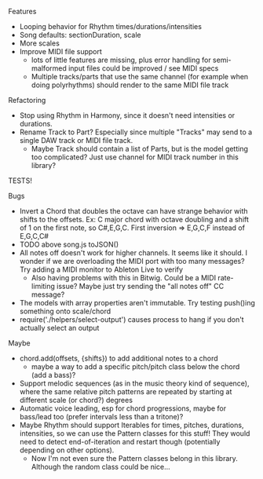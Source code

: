Features
- Looping behavior for Rhythm times/durations/intensities
- Song defaults: sectionDuration, scale
- More scales
- Improve MIDI file support 
  - lots of little features are missing, plus error handling for semi-malformed input files could be improved / see MIDI specs
  - Multiple tracks/parts that use the same channel (for example when doing polyrhythms) should render to the same MIDI file track

Refactoring
- Stop using Rhythm in Harmony, since it doesn't need intensities or durations.
- Rename Track to Part? Especially since multiple "Tracks" may send to a single DAW track or MIDI file track.
  - Maybe Track should contain a list of Parts, but is the model getting too complicated? Just use channel for MIDI track number in this library?

TESTS!

Bugs
- Invert a Chord that doubles the octave can have strange behavior with shifts to the offsets.
  Ex: C major chord with octave doubling and a shift of 1 on the first note, so C#,E,G,C. First inversion => E,G,C,F instead of E,G,C,C#
- TODO above song.js toJSON()
- All notes off doesn't work for higher channels. It seems like it should. I wonder if we are overloading the MIDI port with too many messages? Try adding a MIDI monitor to Ableton Live to verify
  - Also having problems with this in Bitwig. Could be a MIDI rate-limiting issue? Maybe just try sending the "all notes off" CC message?
- The models with array properties aren't immutable. Try testing push()ing something onto scale/chord
- require('./helpers/select-output') causes process to hang if you don't actually select an output

Maybe
- chord.add(offsets, {shifts}) to add additional notes to a chord
  - maybe a way to add a specific pitch/pitch class below the chord (add a bass)?
- Support melodic sequences (as in the music theory kind of sequence), where the same relative pitch patterns are repeated by starting at different scale (or chord?) degrees
- Automatic voice leading, esp for chord progressions, maybe for bass/lead too (prefer intervals less than a tritone)?
- Maybe Rhythm should support Iterables for times, pitches, durations, intensities, so we can use
  the Pattern classes for this stuff! They would need to detect end-of-iteration and restart though (potentially depending on other options).
  - Now I'm not even sure the Pattern classes belong in this library. Although the random class could be nice...
